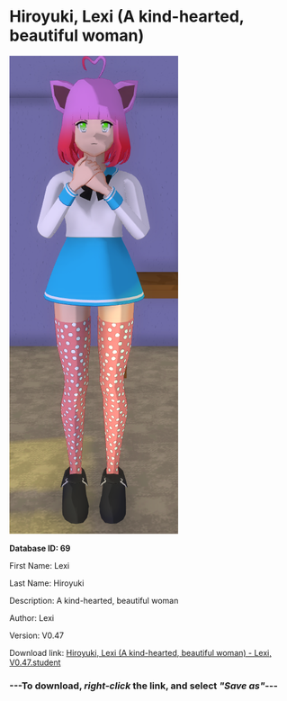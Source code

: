 # Hiroyuki, Lexi (A kind-hearted, beautiful woman)

<img src="https://raw.githubusercontent.com/Arbiter1223/Daigaku-Gurashi-Custom-Students/master/Students/Files/Hiroyuki%2C%20Lexi%20(A%20kind-hearted%2C%20beautiful%20woman).png" title="Hiroyuki, Lexi (A kind-hearted, beautiful woman) - Lexi, V0.47">

**Database ID: 69**

First Name: Lexi

Last Name: Hiroyuki

Description: A kind-hearted, beautiful woman

Author: Lexi

Version: V0.47

Download link: <a href="https://raw.githubusercontent.com/Arbiter1223/Daigaku-Gurashi-Custom-Students/master/Students/Files/Hiroyuki%2C%20Lexi%20(A%20kind-hearted%2C%20beautiful%20woman)%20-%20Lexi%2C%20V0.47.student">Hiroyuki, Lexi (A kind-hearted, beautiful woman) - Lexi, V0.47.student</a>

### ---**To download, _right-click_ the link, and select _"Save as"_**---
